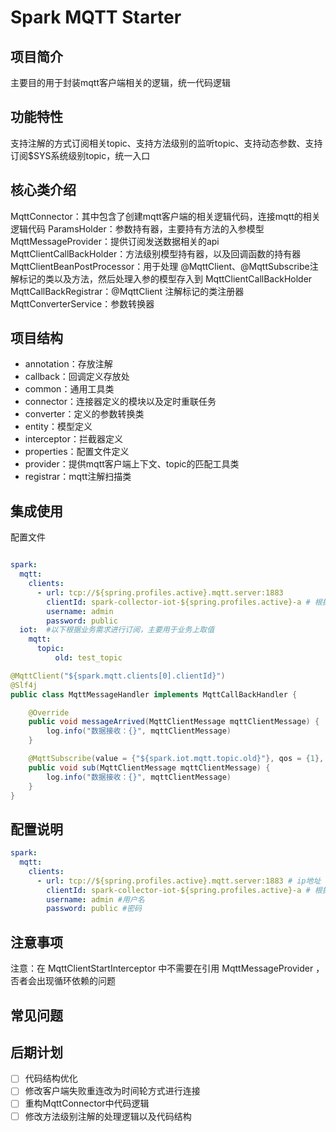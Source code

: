 # Spark MQTT Starter

## 项目简介
主要目的用于封装mqtt客户端相关的逻辑，统一代码逻辑

## 功能特性
支持注解的方式订阅相关topic、支持方法级别的监听topic、支持动态参数、支持订阅$SYS系统级别topic，统一入口

## 核心类介绍
MqttConnector：其中包含了创建mqtt客户端的相关逻辑代码，连接mqtt的相关逻辑代码
ParamsHolder：参数持有器，主要持有方法的入参模型
MqttMessageProvider：提供订阅发送数据相关的api
MqttClientCallBackHolder：方法级别模型持有器，以及回调函数的持有器
MqttClientBeanPostProcessor：用于处理 @MqttClient、@MqttSubscribe注解标记的类以及方法，然后处理入参的模型存入到 MqttClientCallBackHolder
MqttCallBackRegistrar：@MqttClient 注解标记的类注册器
MqttConverterService：参数转换器

## 项目结构
- annotation：存放注解
- callback：回调定义存放处
- common：通用工具类
- connector：连接器定义的模块以及定时重联任务
- converter：定义的参数转换类
- entity：模型定义
- interceptor：拦截器定义
- properties：配置文件定义
- provider：提供mqtt客户端上下文、topic的匹配工具类
- registrar：mqtt注解扫描类

## 集成使用
配置文件

```yml

spark:
  mqtt:
    clients:
      - url: tcp://${spring.profiles.active}.mqtt.server:1883
        clientId: spark-collector-iot-${spring.profiles.active}-a # 根据端口号进行区分多实例服务
        username: admin
        password: public
  iot:  #以下根据业务需求进行订阅，主要用于业务上取值
    mqtt:
      topic:
          old: test_topic
```

```java
@MqttClient("${spark.mqtt.clients[0].clientId}")
@Slf4j
public class MqttMessageHandler implements MqttCallBackHandler {

    @Override
    public void messageArrived(MqttClientMessage mqttClientMessage) {
        log.info("数据接收：{}", mqttClientMessage)
    }

    @MqttSubscribe(value = {"${spark.iot.mqtt.topic.old}"}, qos = {1}, topicType = TopicType.NORMAL)
    public void sub(MqttClientMessage mqttClientMessage) {
        log.info("数据接收：{}", mqttClientMessage)
    }
}
```

## 配置说明

```yml
spark:
  mqtt:
    clients:
      - url: tcp://${spring.profiles.active}.mqtt.server:1883 # ip地址
        clientId: spark-collector-iot-${spring.profiles.active}-a # 根据端口号进行区分多实例服务
        username: admin #用户名
        password: public #密码
```

## 注意事项

注意：在 MqttClientStartInterceptor 中不需要在引用 MqttMessageProvider ，否者会出现循环依赖的问题

## 常见问题

## 后期计划

- [ ] 代码结构优化
- [ ] 修改客户端失败重连改为时间轮方式进行连接
- [ ] 重构MqttConnector中代码逻辑
- [ ] 修改方法级别注解的处理逻辑以及代码结构
